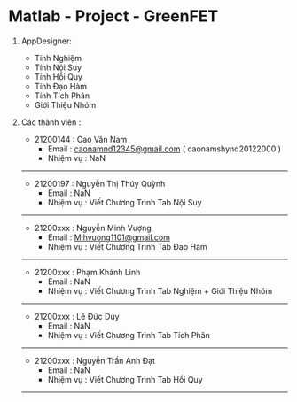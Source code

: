 # Matlab - Project - GreenFET
1. AppDesigner:
    - Tính Nghiệm
    - Tính Nội Suy
    - Tính Hồi Quy
    - Tính Đạo Hàm
    - Tính Tích Phân
    - Giới Thiệu Nhóm
  
2. Các thành viên :
    - 21200144 : Cao Văn Nam 
      + Email     : caonamnd12345@gmail.com ( caonamshynd20122000 )
      + Nhiệm vụ  : NaN  
    -------------------------------------------------------
    - 21200197 : Nguyễn Thị Thúy Quỳnh
      + Email     : NaN
      + Nhiệm vụ  : Viết Chương Trình Tab Nội Suy
    -------------------------------------------------------
    - 21200xxx : Nguyễn Minh Vượng 
      + Email     : Mihvuong1101@gmail.com
      + Nhiệm vụ  : Viết Chương Trình Tab Đạo Hàm
    -------------------------------------------------------
    - 21200xxx : Phạm Khánh Linh
      + Email     : NaN
      + Nhiệm vụ  : Viết Chương Trình Tab Nghiệm + Giới Thiệu Nhóm
    -------------------------------------------------------
    - 21200xxx : Lê Đức Duy
      + Email     : NaN
      + Nhiệm vụ  : Viết Chương Trình Tab Tích Phân
    -------------------------------------------------------
    - 21200xxx : Nguyễn Trần Anh Đạt
      + Email     : NaN
      + Nhiệm vụ  : Viết Chương Trình Tab Hồi Quy
    -------------------------------------------------------
